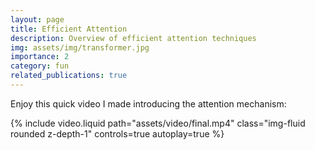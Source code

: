 ```yaml
---
layout: page
title: Efficient Attention
description: Overview of efficient attention techniques
img: assets/img/transformer.jpg
importance: 2
category: fun
related_publications: true
---
```


Enjoy this quick video I made introducing the attention mechanism:

{% include video.liquid path="assets/video/final.mp4" class="img-fluid rounded z-depth-1" controls=true autoplay=true %}
